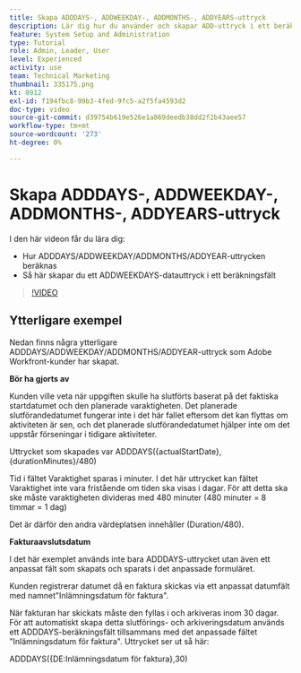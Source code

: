 ```yaml
---
title: Skapa ADDDAYS-, ADDWEEKDAY-, ADDMONTHS-, ADDYEARS-uttryck
description: Lär dig hur du använder och skapar ADD-uttryck i ett beräkningsfält i Adobe [!DNL Workfront].
feature: System Setup and Administration
type: Tutorial
role: Admin, Leader, User
level: Experienced
activity: use
team: Technical Marketing
thumbnail: 335175.png
kt: 8912
exl-id: f194fbc8-99b3-4fed-9fc5-a2f5fa4593d2
doc-type: video
source-git-commit: d39754b619e526e1a869deedb38dd2f2b43aee57
workflow-type: tm+mt
source-wordcount: '273'
ht-degree: 0%

---
```


# Skapa ADDDAYS-, ADDWEEKDAY-, ADDMONTHS-, ADDYEARS-uttryck

I den här videon får du lära dig:

* Hur ADDDAYS/ADDWEEKDAY/ADDMONTHS/ADDYEAR-uttrycken beräknas
* Så här skapar du ett ADDWEEKDAYS-datauttryck i ett beräkningsfält

>[!VIDEO](https://video.tv.adobe.com/v/335175/?quality=12)

## Ytterligare exempel

Nedan finns några ytterligare ADDDAYS/ADDWEEKDAY/ADDMONTHS/ADDYEAR-uttryck som Adobe Workfront-kunder har skapat.

**Bör ha gjorts av**

Kunden ville veta när uppgiften skulle ha slutförts baserat på det faktiska startdatumet och den planerade varaktigheten. Det planerade slutförandedatumet fungerar inte i det här fallet eftersom det kan flyttas om aktiviteten är sen, och det planerade slutförandedatumet hjälper inte om det uppstår förseningar i tidigare aktiviteter.

Uttrycket som skapades var ADDDAYS({actualStartDate},{durationMinutes}/480)

Tid i fältet Varaktighet sparas i minuter. I det här uttrycket kan fältet Varaktighet inte vara fristående om tiden ska visas i dagar. För att detta ska ske måste varaktigheten divideras med 480 minuter (480 minuter = 8 timmar = 1 dag)

Det är därför den andra värdeplatsen innehåller (Duration/480).


**Fakturaavslutsdatum**

I det här exemplet används inte bara ADDDAYS-uttrycket utan även ett anpassat fält som skapats och sparats i det anpassade formuläret.

Kunden registrerar datumet då en faktura skickas via ett anpassat datumfält med namnet&quot;Inlämningsdatum för faktura&quot;.

När fakturan har skickats måste den fyllas i och arkiveras inom 30 dagar. För att automatiskt skapa detta slutförings- och arkiveringsdatum används ett ADDDAYS-beräkningsfält tillsammans med det anpassade fältet &quot;Inlämningsdatum för faktura&quot;. Uttrycket ser ut så här:

ADDDAYS({DE:Inlämningsdatum för faktura},30)
